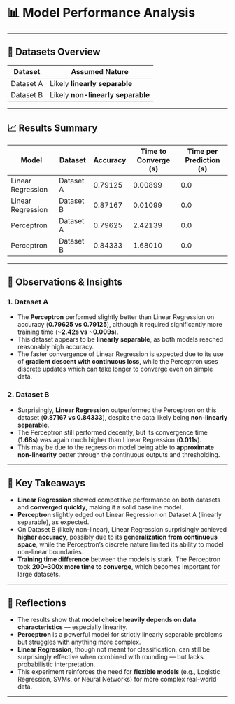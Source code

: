 # 📊 Model Performance Analysis

---

## 🔬 Datasets Overview

| Dataset      | Assumed Nature              |
|--------------|------------------------------|
| Dataset A    | Likely **linearly separable** |
| Dataset B    | Likely **non-linearly separable** |

---

## 📈 Results Summary

| Model             | Dataset     | Accuracy | Time to Converge (s) | Time per Prediction (s) |
|------------------|-------------|----------|-----------------------|--------------------------|
| Linear Regression| Dataset A   | 0.79125  | 0.00899               | 0.0                      |
| Linear Regression| Dataset B   | 0.87167  | 0.01099               | 0.0                      |
| Perceptron       | Dataset A   | 0.79625  | 2.42139               | 0.0                      |
| Perceptron       | Dataset B   | 0.84333  | 1.68010               | 0.0                      |

---

## 🤖 Observations & Insights

### 1. **Dataset A**

- The **Perceptron** performed slightly better than Linear Regression on accuracy (**0.79625 vs 0.79125**), although it required significantly more training time (**~2.42s vs ~0.009s**).
- This dataset appears to be **linearly separable**, as both models reached reasonably high accuracy.
- The faster convergence of Linear Regression is expected due to its use of **gradient descent with continuous loss**, while the Perceptron uses discrete updates which can take longer to converge even on simple data.

### 2. **Dataset B**

- Surprisingly, **Linear Regression** outperformed the Perceptron on this dataset (**0.87167 vs 0.84333**), despite the data likely being **non-linearly separable**.
- The Perceptron still performed decently, but its convergence time (**1.68s**) was again much higher than Linear Regression (**0.011s**).
- This may be due to the regression model being able to **approximate non-linearity** better through the continuous outputs and thresholding.

---

## 📌 Key Takeaways

- **Linear Regression** showed competitive performance on both datasets and **converged quickly**, making it a solid baseline model.
- **Perceptron** slightly edged out Linear Regression on Dataset A (linearly separable), as expected.
- On Dataset B (likely non-linear), Linear Regression surprisingly achieved **higher accuracy**, possibly due to its **generalization from continuous space**, while the Perceptron’s discrete nature limited its ability to model non-linear boundaries.
- **Training time difference** between the models is stark. The Perceptron took **200–300x more time to converge**, which becomes important for large datasets.

---

## 🧠 Reflections

- The results show that **model choice heavily depends on data characteristics** — especially linearity.
- **Perceptron** is a powerful model for strictly linearly separable problems but struggles with anything more complex.
- **Linear Regression**, though not meant for classification, can still be surprisingly effective when combined with rounding — but lacks probabilistic interpretation.
- This experiment reinforces the need for **flexible models** (e.g., Logistic Regression, SVMs, or Neural Networks) for more complex real-world data.

---
